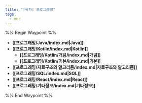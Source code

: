 ```yaml
---
title: "[목차] 프로그래밍"
tags:
  - moc
---
```

%% Begin Waypoint %%
- **[[프로그래밍/Java/index.md|Java]]**
- **[[프로그래밍/Kotlin/index.md|Kotlin]]**
	- **[[프로그래밍/Kotlin/개념/index.md|개념]]**
	- **[[프로그래밍/Kotlin/기본/index.md|기본]]**
- **[[프로그래밍/자료구조와 알고리즘/index.md|자료구조와 알고리즘]]**
- **[[프로그래밍/SQL/index.md|SQL]]**
- **[[프로그래밍/React/index.md|React]]**
- **[[프로그래밍/기타정보/index.md|기타정보]]**

%% End Waypoint %%